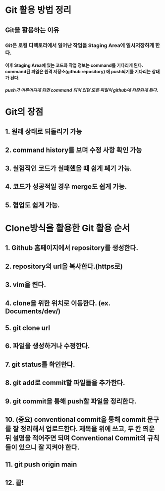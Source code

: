 # Git 활용 방법 정리

## Git을 활용하는 이유

### Git은 로컬 디렉토리에서 일어난 작업을 Staging Area에 일시저장하게 한다.

#### 이후 Staging Area에 있는 코드와 작업 정보는 command를 기다리게 된다. command된 파일은 원격 저장소(github repository) 에 push되기를 기다리는 상태가 된다.

##### push가 이루어지게 되면 command 되어 있던 모든 파일이 github에 저장되게 된다.

# Git의 장점

## 1. 원래 상태로 되돌리기 가능
## 2. command history를 보며 수정 사항 확인 가능
## 3. 실험적인 코드가 실패했을 때 쉽게 폐기 가능.
## 4. 코드가 성공적일 경우 merge도 쉽게 가능.
## 5. 협업도 쉽게 가능.

# Clone방식을 활용한 Git 활용 순서

## 1. Github 홈페이지에서 repository를 생성한다.
## 2. repository의 url을 복사한다.(https로)
## 3. vim을 켠다.
## 4. clone을 위한 위치로 이동한다. (ex. Documents/dev/)
## 5. git clone url
## 6. 파일을 생성하거나 수정한다.
## 7. git status를 확인한다.
## 8. git add로 commit할 파일들을 추가한다.
## 9. git commit을 통해 push할 파일을 정리한다.
## 10. (중요) conventional commit을 통해 commit 문구를 잘 정리해서 업로드한다. 제목을 위에 쓰고, 두 칸 띄운 뒤 설명을 적어주면 되며 Conventional Commit의 규칙들이 있으니 잘 지켜야 한다.
## 11. git push origin main
## 12. 끝!
